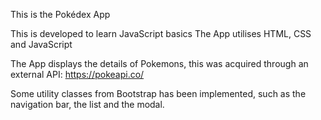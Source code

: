 This is the Pokédex App 

This is developed to learn JavaScript basics
The App utilises HTML, CSS and JavaScript

The App displays the details of Pokemons, this was acquired through an external API: https://pokeapi.co/

Some utility classes from Bootstrap has been implemented, such as the navigation bar, the list and the modal.
